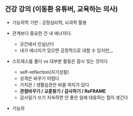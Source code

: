## 건강 강의 (이동환 유튜버, 교육하는 의사)

- 기능의학 기반 : 긍정심리학, 뇌과학 활용
- 관계보다 중요한 건 내 에너지다. 
  - 곳간에서 인심난다
  - 내가 에너지가 있으면 긍정적으로 대할 수 있지만,,,
- 스트레스를 풀다 vs 대부분 활동은 잠시 잊는 것이다
  - self-reflection(자기성찰)
  - 성격은 바꾸기 어렵다
  - 가치관 / 생활습관은 바꿀 여지가 있다
  - **관점바꾸기 / 교훈찾기 / 감사하기 / ReFRAME**
  - 감사일기 쓰기 지속하면 안 좋은 일에 대응하는 힘이 생긴다

- 기능의


